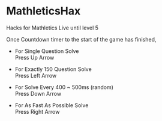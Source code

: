 # MathleticsHax
Hacks for Mathletics Live until level 5

Once Countdown timer to the start of the game has finished,

* For Single Question Solve</br>
Press Up Arrow

* For Exactly 150 Question Solve</br>
Press Left Arrow

* For Solve Every 400 ~ 500ms (random)</br>
Press Down Arrow

* For As Fast As Possible Solve</br>
Press Right Arrow
